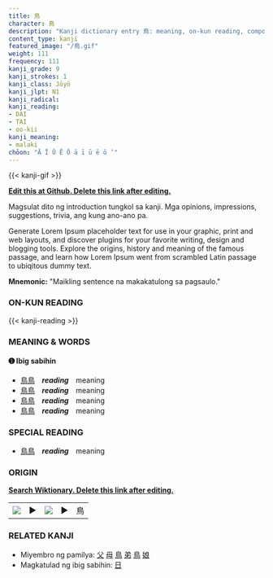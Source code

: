 ```yaml
---
title: 鳥
character: 鳥
description: "Kanji dictionary entry 鳥: meaning, on-kun reading, compounds, origin, related kanji"
content_type: kanji
featured_image: "/鳥.gif"
weight: 111
frequency: 111
kanji_grade: 9
kanji_strokes: 1
kanji_class: Jōyō
kanji_jlpt: N1
kanji_radical: 
kanji_reading: 
- DAI
- TAI
- oo-kii
kanji_meaning:
- malaki
chōon: "Ā Ī Ū Ē Ō ā ī ū ē ō ’"
---
```

[//]: # (Don't edit the line below. Kanji animated GIF code is automatically generated.)
{{< kanji-gif >}}

[//]: # (Edit below this line.)

**[Edit this at Github. Delete this link after editing.](https://github.com/tim0g/tim/tree/main/content/kanji/鳥/index.md)**

Magsulat dito ng introduction tungkol sa kanji. Mga opinions, impressions, suggestions, trivia, ang kung ano-ano pa.

Generate Lorem Ipsum placeholder text for use in your graphic, print and web layouts, and discover plugins for your favorite writing, design and blogging tools. Explore the origins, history and meaning of the famous passage, and learn how Lorem Ipsum went from scrambled Latin passage to ubiqitous dummy text.
 
**Mnemonic:** "Maikling sentence na makakatulong sa pagsaulo."

### ON-KUN READING

[//]: # (Don't edit the line below. ON-KUN READING code is automatically generated.)
{{< kanji-reading >}}

### MEANING & WORDS

#### ➊ **Ibig sabihin**
  - [鳥](../鳥)[鳥](../鳥)　***reading***　meaning
  - [鳥](../鳥)[鳥](../鳥)　***reading***　meaning
  - [鳥](../鳥)[鳥](../鳥)　***reading***　meaning
  - [鳥](../鳥)[鳥](../鳥)　***reading***　meaning

### SPECIAL READING
  - [鳥](../鳥)[鳥](../鳥)　***reading***　meaning

### ORIGIN

**[Search Wiktionary. Delete this link after editing.](https://wiktionary.org/wiki/鳥)**
<table class="kanji-table"><tr><td>
<img src="60px-鳥-bronze.svg.png">
</td><td>▶</td><td>
<img src="60px-鳥-oracle.svg.png">
</td><td>▶</td>
<td class="kanji-origin">鳥</td>
</tr></table>

### RELATED KANJI
- Miyembro ng pamilya: [父](../父) [母](../母) [鳥](../鳥) [弟](../弟) [鳥](../鳥) [娘](../娘)
- Magkatulad ng ibig sabihin: [日](../日)
